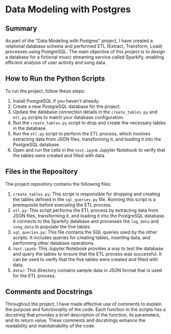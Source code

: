 # Data Modeling with Postgres

## Summary
As part of the "Data Modeling with Postgres" project, I have created a relational database schema and performed ETL (Extract, Transform, Load) processes using PostgreSQL. The main objective of this project is to design a database for a fictional music streaming service called Sparkify, enabling efficient analysis of user activity and song data.

## How to Run the Python Scripts
To run the project, follow these steps:

1. Install PostgreSQL if you haven't already.
2. Create a new PostgreSQL database for the project.
3. Update the database connection details in the `create_tables.py` and `etl.py` scripts to match your database configuration.
4. Run the `create_tables.py` script to drop and create the necessary tables in the database.
5. Run the `etl.py` script to perform the ETL process, which involves extracting data from JSON files, transforming it, and loading it into the PostgreSQL database.
6. Open and run the cells in the `test.ipynb` Jupyter Notebook to verify that the tables were created and filled with data.

## Files in the Repository
The project repository contains the following files:

1. `create_tables.py`: This script is responsible for dropping and creating the tables defined in the `sql_queries.py` file. Running this script is a prerequisite before executing the ETL process.
2. `etl.py`: This script performs the ETL process by extracting data from JSON files, transforming it, and loading it into the PostgreSQL database. It connects to the Sparkify database and processes the `log_data` and `song_data` to populate the five tables.
3. `sql_queries.py`: This file contains the SQL queries used by the other scripts. It includes queries for creating tables, inserting data, and performing other database operations.
4. `test.ipynb`: This Jupyter Notebook provides a way to test the database and query the tables to ensure that the ETL process was successful. It can be used to verify that the five tables were created and filled with data.
5. `data/`: This directory contains sample data in JSON format that is used for the ETL process.

## Comments and Docstrings
Throughout the project, I have made effective use of comments to explain the purpose and functionality of the code. Each function in the scripts has a docstring that provides a brief description of the function, its parameters, and its return value. These comments and docstrings enhance the readability and maintainability of the code.
